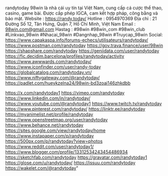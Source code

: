 randytoday
98win là nhà cái uy tín tại Việt Nam, cung cấp cá cược thể thao, casino, game bài. Được cấp phép IGCA, cam kết hợp pháp, công bằng và bảo mật.
Website : https://randy.today/
Hotline : 0954970369
Địa chỉ : 21 Đường Số 12, Tân Hưng, Quận 7, Hồ Chí Minh, Việt Nam
Email : 98win.com@gmail.com
Hastag : #98win #98win_com #98win_club #Linkvao_98win #Nhacai_98win #Dangnhap_98win #Truycap_98win
Social:
https://www.capakaspa.info/forums-echecs/utilisateurs/randytoday/
https://www.postman.com/randytoday
https://gov.trava.finance/user/98win
https://shapshare.com/randytoday
https://geniidata.com/user/randytoday
https://fic.decidim.barcelona/profiles/randytoday/activity
https://www.awwwards.com/randytoday/
https://www.iconfinder.com/user/randy-today
https://globalcatalog.com/randytoday.vn/
https://www.niftygateway.com/@randytoday/
https://padlet.com/hueykzelna24/98win-bd3zoai146zhkdbb

https://x.com/randytoday1
https://vimeo.com/randytoday
https://www.linkedin.com/in/randytoday/
https://www.youtube.com/@randytoday1
https://www.twitch.tv/randytoday
https://www.pinterest.com/randytoday/
https://linktr.ee/randytoday
https://myanimelist.net/profile/randytoday
https://www.openstreetmap.org/user/randytoday
https://www.behance.net/randytoday
https://sites.google.com/view/randytoday/home
https://www.instapaper.com/p/randytoday
https://500px.com/p/randytoday?view=photos
https://www.reddit.com/user/randytoday1/
https://www.blogger.com/profile/13312534243454486934
https://sketchfab.com/randytoday
https://gravatar.com/randytoday1
https://glose.com/u/randytoday/
https://issuu.com/randytoday
https://wakelet.com/@randytoday"